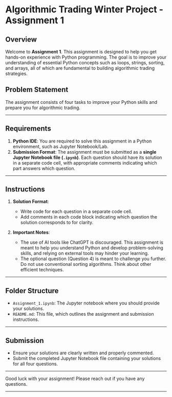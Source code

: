 # Algorithmic Trading Winter Project - Assignment 1

## Overview

Welcome to **Assignment 1**. This assignment is designed to help you get hands-on experience with Python programming. The goal is to improve your understanding of essential Python concepts such as loops, strings, sorting, and arrays, all of which are fundamental to building algorithmic trading strategies.

## Problem Statement

The assignment consists of four tasks to improve your Python skills and prepare you for algorithmic trading.

---

## Requirements

1. **Python IDE**: You are required to solve this assignment in a Python environment, such as Jupyter Notebook/Lab.
2. **Submission Format**: The assignment must be submitted as a **single Jupyter Notebook file (`.ipynb`)**. Each question should have its solution in a separate code cell, with appropriate comments indicating which part answers which question.

---

## Instructions

1. **Solution Format**: 
    - Write code for each question in a separate code cell.
    - Add comments in each code block indicating which question the solution corresponds to for clarity.

2. **Important Notes**:
    - The use of AI tools like ChatGPT is discouraged. This assignment is meant to help you understand Python and develop problem-solving skills, and relying on external tools may hinder your learning.
    - The optional question (Question 4) is meant to challenge you further. Do not use conventional sorting algorithms. Think about other efficient techniques.

---

## Folder Structure

- `Assignment_1.ipynb`: The Jupyter notebook where you should provide your solutions.
- `README.md`: This file, which outlines the assignment and submission instructions.

---

## Submission

- Ensure your solutions are clearly written and properly commented.
- Submit the completed Jupyter Notebook file containing your solutions for all four questions.

---
  
Good luck with your assignment! Please reach out if you have any questions.

---
